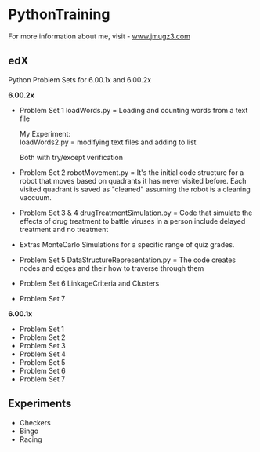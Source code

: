 PythonTraining
===========
For more information about me, visit - www.jmugz3.com

edX
--------------
Python Problem Sets for 6.00.1x and 6.00.2x

**6.00.2x**
- Problem Set 1
	loadWords.py = Loading and counting words from a text file <br /> 

	My Experiment:<br /> 
	loadWords2.py = modifying text files and adding to list

	Both with try/except verification

- Problem Set 2
	robotMovement.py = It's the initial code structure for a robot that moves based on quadrants it has never visited before. 
	Each visited quadrant is saved as "cleaned" assuming the robot is a cleaning vaccuum. 

- Problem Set 3 & 4
	drugTreatmentSimulation.py = Code that simulate the effects of drug treatment to battle viruses in a person include delayed treatment and no treatment

- Extras
	MonteCarlo Simulations for a specific range of quiz grades. 

- Problem Set 5
	DataStructureRepresentation.py = The code creates nodes and edges and their how to traverse through them

- Problem Set 6
	LinkageCriteria and Clusters

- Problem Set 7
	


**6.00.1x**
- Problem Set 1
- Problem Set 2
- Problem Set 3
- Problem Set 4
- Problem Set 5
- Problem Set 6
- Problem Set 7


Experiments
--------------
- Checkers
- Bingo
- Racing



